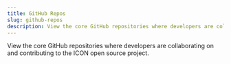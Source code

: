 ```yaml
---
title: GitHub Repos
slug: github-repos
description: View the core GitHub repositories where developers are collaborating on and contributing to the ICON open source project.
---
```


View the core GitHub repositories where developers are collaborating on and contributing to the ICON open source project.